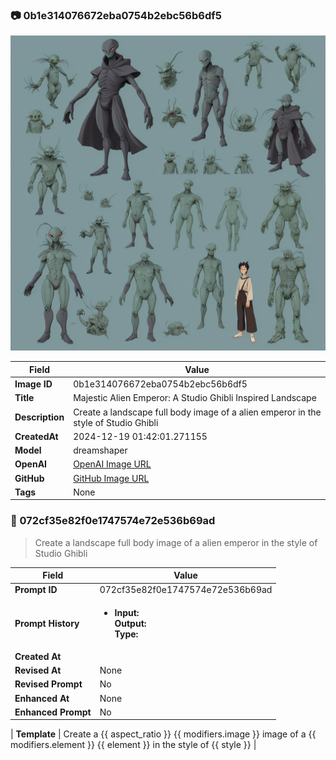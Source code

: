 

### 📷 0b1e314076672eba0754b2ebc56b6df5 


![data.id](./0b1e314076672eba0754b2ebc56b6df5.jpg)


| Field          | Value                                                                                                                     |
|----------------|---------------------------------------------------------------------------------------------------------------------------|
| **Image ID**             | 0b1e314076672eba0754b2ebc56b6df5                                                                                                             |
| **Title**           | Majestic Alien Emperor: A Studio Ghibli Inspired Landscape                                                                                                       |
| **Description**           | Create a landscape full body image of a alien emperor in the style of Studio Ghibli                                                                                                       |
| **CreatedAt**        | 2024-12-19 01:42:01.271155                                                                                                        |
| **Model**        | dreamshaper                                                                                                        |
| **OpenAI**         | [OpenAI Image URL](http://192.168.1.85:8081/generated-images/b643912244673.png)                                                                                |
| **GitHub**         | [GitHub Image URL](https://raw.githubusercontent.com/Caneta-Silva/weeb/refs/heads/main/images/0b1e314076672eba0754b2ebc56b6df5/0b1e314076672eba0754b2ebc56b6df5.jpg)                                                                                |
| **Tags**       | None                                                                                                                   |

### 📜 072cf35e82f0e1747574e72e536b69ad

> Create a landscape full body image of a alien emperor in the style of Studio Ghibli

| Field          | Value                                                                                                                                                                      |
|----------------|----------------------------------------------------------------------------------------------------------------------------------------------------------------------------|
| **Prompt ID**  | 072cf35e82f0e1747574e72e536b69ad                                                                                                                                                            |
| **Prompt History** | <ul><li>**Input:**  <br> **Output:**  <br> **Type:** </li></ul> |
| **Created At** |                                                                                                                                                    |
| **Revised At** | None                                                                                                                                                   |
| **Revised Prompt** | No                                                                                                                                                                      |
| **Enhanced At** | None                                                                                                                                                  |
| **Enhanced Prompt** | No                                                                                                                                                                    |

| **Template**   | Create a {{ aspect_ratio }} {{ modifiers.image }} image of a {{ modifiers.element }} {{ element }} in the style of {{ style }}                                                                                                                                           |


